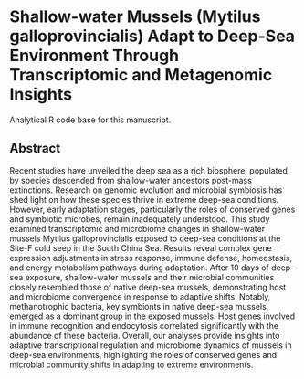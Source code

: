 # Shallow-water Mussels (Mytilus galloprovincialis) Adapt to Deep-Sea Environment Through Transcriptomic and Metagenomic Insights
Analytical R code base for this manuscript.



## Abstract
Recent studies have unveiled the deep sea as a rich biosphere, populated by species descended from shallow-water ancestors post-mass extinctions. Research on genomic evolution and microbial symbiosis has shed light on how these species thrive in extreme deep-sea conditions. However, early adaptation stages, particularly the roles of conserved genes and symbiotic microbes, remain inadequately understood. This study examined transcriptomic and microbiome changes in shallow-water mussels Mytilus galloprovincialis exposed to deep-sea conditions at the Site-F cold seep in the South China Sea. Results reveal complex gene expression adjustments in stress response, immune defense, homeostasis, and energy metabolism pathways during adaptation. After 10 days of deep-sea exposure, shallow-water mussels and their microbial communities closely resembled those of native deep-sea mussels, demonstrating host and microbiome convergence in response to adaptive shifts. Notably, methanotrophic bacteria, key symbionts in native deep-sea mussels, emerged as a dominant group in the exposed mussels. Host genes involved in immune recognition and endocytosis correlated significantly with the abundance of these bacteria. Overall, our analyses provide insights into adaptive transcriptional regulation and microbiome dynamics of mussels in deep-sea environments, highlighting the roles of conserved genes and microbial community shifts in adapting to extreme environments.